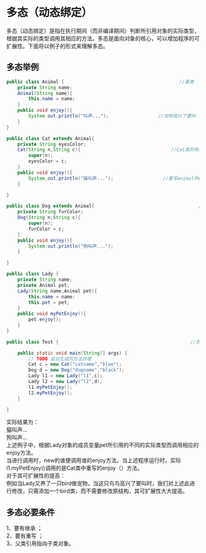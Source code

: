# 多态（动态绑定）
多态（动态绑定）是指在执行期间（而非编译期间）判断所引用对象的实际类型，根据其实际的类型调用其相应的方法。多态是面向对象的核心，可以增加程序的可扩展性。下面将以例子的形式来理解多态。
## 多态举例
```java
public class Animal {                                          //基类
	private String name;
	Animal(String name){
		this.name = name;
	}
	public void enjoy(){
		System.out.println("叫声...");                  //动物高兴了要叫
	}
}

public class Cat extends Animal{                             
	private String eyesColor;
	Cat(String n,String c){                                 //Cat类的构造方法
		super(n);
		eyesColor = c;
	}
	public void enjoy(){
		System.out.println("猫叫声...");                  //重写animal中enjoy方法，使其成为猫叫声
	}

}

public class Dog extends Animal{                                      //Dog子类
	private String furColor;
	Dog(String n,String c){
		super(n);
		furColor = c;
	}
	public void enjoy(){
		System.out.println("狗叫声...");
	}

}

public class Lady {
	private String name;                 
	private Animal pet;
	Lady(String name,Animal pet){                
		this.name = name;
		this.pet = pet;
	}
	public void myPetEnjoy(){
		pet.enjoy();
	}
}

public class Test {                                                //测试当进行调用时看其调用谁的enjoy（）方法

	public static void main(String[] args) {
		// TODO 自动生成的方法存根
		Cat c = new Cat("catname","blue");
		Dog d = new Dog("dogname","black");
		Lady l1 = new Lady("l1",c);
		Lady l2 = new Lady("l2",d);
		l1.myPetEnjoy();
		l2.myPetEnjoy();
	}

}
```
实际结果为：  
猫叫声...  
狗叫声...  
上述例子中，根据Lady对象的成员变量pet所引用的不同的实际类型而调用相应的enjoy方法。  
当进行调用时，new的谁便调用谁的enjoy方法，当上述程序运行时，实际l1.myPetEnjoy()调用的是Cat类中重写的enjoy（）方法。  
对于其可扩展性的提高：  
例如当Lady又养了一只bird做宠物，当这只鸟鸟高兴了要叫时，我们对上述此进行修改，只需添加一个bird类，而不需要修改原结构，其可扩展性大大提高。
## 多态必要条件
1、要有继承 ；  
2、要有重写 ；  
3、父类引用指向子类对象。
